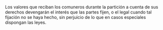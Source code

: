 Los valores que reciban los comuneros durante la partición a cuenta de sus derechos devengarán el interés que las partes fijen, o el legal cuando tal fijación no se haya hecho, sin perjuicio de lo que en casos especiales dispongan las leyes.